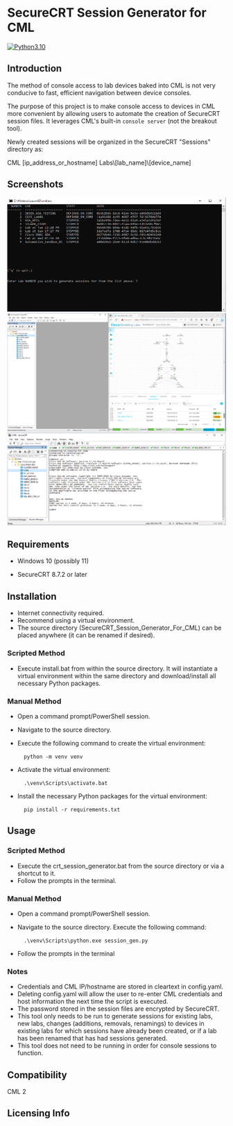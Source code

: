 # SecureCRT Session Generator for CML


[![Python3.10](https://img.shields.io/static/v1?label=Python&logo=Python&color=3776AB&message=3.10)](https://www.python.org/)

## Introduction

The method of console access to lab devices baked into CML is not very conducive to fast, efficient navigation between device consoles.

The purpose of this project is to make console access to devices in CML more convenient by allowing users to automate the creation of SecureCRT session files. It leverages CML's built-in `console server` (not the breakout tool).

Newly created sessions will be organized in the SecureCRT "Sessions" directory as:

CML [ip_address_or_hostname] Labs\\[lab_name]\\[device_name]

## Screenshots
![Screenshot](./docs/images/lab_selection.png)
![Screenshot](./docs/images/seccrt_and_cml.png)
![Screenshot](./docs/images/seccrt_consoled_in.png)

## Requirements

- Windows 10 (possibly 11)

- SecureCRT 8.7.2 or later

## Installation
- Internet connectivity required.
- Recommend using a virtual environment.
- The source directory (SecureCRT_Session_Generator_For_CML) can be placed anywhere (it can be renamed if desired).

### Scripted Method
- Execute install.bat from within the source directory. It will instantiate a virtual environment within the same directory and download/install all necessary Python packages.

### Manual Method
- Open a command prompt/PowerShell session.
- Navigate to the source directory. 
- Execute the following command to create the virtual environment:

        python -m venv venv

- Activate the virtual environment:

        .\venv\Scripts\activate.bat

- Install the necessary Python packages for the virtual environment:

        pip install -r requirements.txt

## Usage

### Scripted Method
- Execute the crt_session_generator.bat from the source directory or via a shortcut to it.
- Follow the prompts in the terminal.

### Manual Method
- Open a command prompt/PowerShell session.
- Navigate to the source directory. Execute the following command:

        .\venv\Scripts\python.exe session_gen.py

- Follow the prompts in the terminal

### Notes
- Credentials and CML IP/hostname are stored in cleartext in config.yaml.
- Deleting config.yaml will allow the user to re-enter CML credentials and host information the next time the script is executed.
- The password stored in the session files are encrypted by SecureCRT.
- This tool only needs to be run to generate sessions for existing labs, new labs, changes (additions, removals, renamings) to devices in existing labs for which sessions have already been created, or if a lab has been renamed that has had sessions generated.
- This tool does not need to be running in order for console sessions to function.

## Compatibility

CML 2

## Licensing Info

